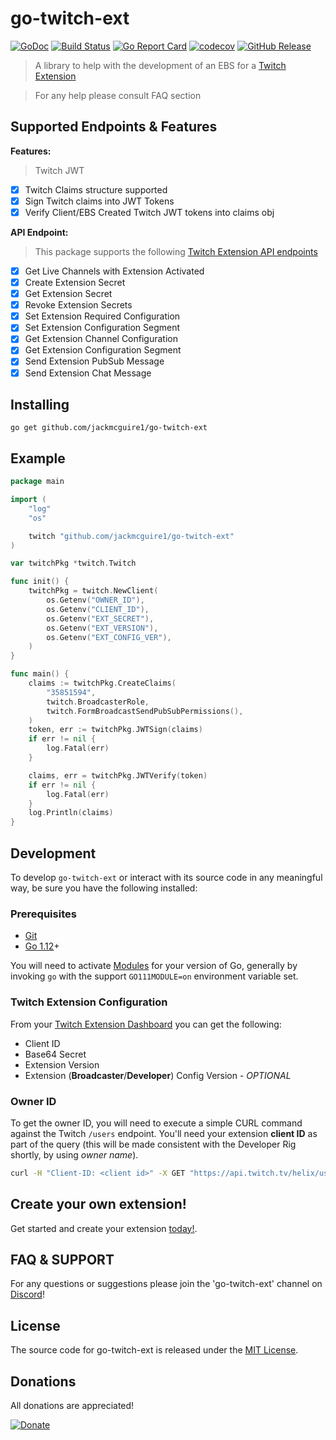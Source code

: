 # go-twitch-ext

[git]:      https://git-scm.com/
[golang]:   https://golang.org/
[releases]: https://github.com/jackmcguire1/go-twitch-ext/releases/
[modules]:  https://github.com/golang/go/wiki/Modules
[discord]: https://discord.gg/8NXaEyV 
[MIT]: https://opensource.org/licenses/MIT

[![GoDoc](https://godoc.org/github.com/jackmcguire1/go-twitch-ext?status.svg)](https://godoc.org/github.com/jackmcguire1/go-twitch-ext)
[![Build Status](https://travis-ci.com/jackmcguire1/go-twitch-ext.svg?branch=master)](hhttps://travis-ci.org/jackmcguire1/go-twitch-ext)
[![Go Report Card](https://goreportcard.com/badge/github.com/jackmcguire1/go-twitch-ext)](https://goreportcard.com/report/github.com/jackmcguire1/go-twitch-ext)
[![codecov](https://codecov.io/gh/jackmcguire1/go-twitch-ext/branch/master/graph/badge.svg)](https://codecov.io/gh/jackmcguire1/go-twitch-ext)
[![GitHub Release](https://img.shields.io/github/release-pre/jackmcguire1/go-twitch-ext.svg)](releases)

> A library to help with the development of an EBS for a [Twitch Extension](https://dev.twitch.tv/docs/extensions "twitch Extension")

> For any help please consult FAQ section
## Supported Endpoints & Features

**Features:**

> Twitch JWT
- [x] Twitch Claims structure supported
- [x] Sign Twitch claims into JWT Tokens
- [x] Verify Client/EBS Created Twitch JWT tokens into claims obj

**API Endpoint:**
>This package supports the following [Twitch Extension API endpoints](https://dev.twitch.tv/docs/extensions/reference/)


- [x] Get Live Channels with Extension Activated
- [x] Create Extension Secret
- [x] Get Extension Secret
- [x] Revoke Extension Secrets
- [x] Set Extension Required Configuration
- [x] Set Extension Configuration Segment
- [x] Get Extension Channel Configuration
- [x] Get Extension Configuration Segment
- [x] Send Extension PubSub Message
- [x] Send Extension Chat Message

## Installing
`go get github.com/jackmcguire1/go-twitch-ext`

## Example
```Go
package main

import (
	"log"
	"os"

	twitch "github.com/jackmcguire1/go-twitch-ext"
)

var twitchPkg *twitch.Twitch

func init() {
	twitchPkg = twitch.NewClient(
		os.Getenv("OWNER_ID"),
		os.Getenv("CLIENT_ID"),
		os.Getenv("EXT_SECRET"),
		os.Getenv("EXT_VERSION"),
		os.Getenv("EXT_CONFIG_VER"),
	)
}

func main() {
	claims := twitchPkg.CreateClaims(
		"35851594",
		twitch.BroadcasterRole,
		twitch.FormBroadcastSendPubSubPermissions(),
	)
	token, err := twitchPkg.JWTSign(claims)
	if err != nil {
		log.Fatal(err)
	}

	claims, err = twitchPkg.JWTVerify(token)
	if err != nil {
		log.Fatal(err)
	}
	log.Println(claims)
}


```

## Development

To develop `go-twitch-ext` or interact with its source code in any meaningful way, be
sure you have the following installed:

### Prerequisites

- [Git][git]
- [Go 1.12][golang]+

You will need to activate [Modules][modules] for your version of Go, generally
by invoking `go` with the support `GO111MODULE=on` environment variable set.


### Twitch Extension Configuration
From your [Twitch Extension Dashboard](https://dev.twitch.tv/dashboard/extensions) you can get the following:
- Client ID
- Base64 Secret
- Extension Version
- Extension (**Broadcaster**/**Developer**) Config Version - *OPTIONAL*

### Owner ID
To get the owner ID, you will need to execute a simple CURL command against the Twitch `/users` endpoint. You'll need your extension <b>client ID</b> as part of the query (this will be made consistent with the Developer Rig shortly, by using _owner name_).

```bash
curl -H "Client-ID: <client id>" -X GET "https://api.twitch.tv/helix/users?login=<owner name>"
```
## Create your own extension!
Get started and create your extension [today!](https://dev.twitch.tv/extensions).

## FAQ & SUPPORT
For any questions or suggestions please join the 'go-twitch-ext' channel on [Discord][discord]!

## License
The source code for go-twitch-ext is released under the [MIT License][MIT].

## Donations
All donations are appreciated!

[![Donate](https://img.shields.io/badge/Donate-PayPal-green.svg)](http://paypal.me/crazyjack12)